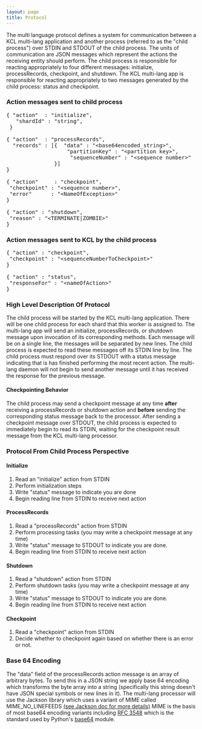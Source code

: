 ```yaml
---
layout: page
title: Protocol
---
```


The multi language protocol defines a system for communication between a KCL multi-lang application and another process (referred to as the "child process") over STDIN and STDOUT of the child process. The units of communication are JSON messages which
represent the actions the receiving entity should perform. The child process is responsible for reacting
appropriately to four different messages: initialize, processRecords, checkpoint, and shutdown. The KCL multi-lang
app is responsible for reacting appropriately to two messages generated by the child process: status and checkpoint.

<h3 class="home-subtitle">Action messages sent to child process</h3>

<pre>
{ "action"  : "initialize",
   "shardId" : "string",
 }

{ "action"  : "processRecords",
  "records" : [{  "data" : "&lt;base64encoded_string&gt;",
                   "partitionKey" : "&lt;partition key&gt;",
                    "sequenceNumber" : "&lt;sequence number&gt;"
               }]
}

{ "action"     : "checkpoint",
 "checkpoint" : "&lt;sequence number&gt;",
 "error"      : "&lt;NameOfException&gt;"
}

{ "action" : "shutdown",
 "reason" : "&lt;TERMINATE|ZOMBIE&gt;"
}
</pre>

<h3>Action messages sent to KCL by the child process</h3>

<pre>
{ "action" : "checkpoint",
 "checkpoint" : "&lt;sequenceNumberToCheckpoint&gt;"
}

{ "action" : "status",
 "responseFor" : "&lt;nameOfAction&gt;"
}
</pre>

<h3>High Level Description Of Protocol</h3>

The child process will be started by the KCL multi-lang application. There will be one child process for each shard
that this worker is assigned to. The multi-lang app will send an initialize, processRecords, or shutdown message upon
invocation of its corresponding methods. Each message will be on a single line, the messages will be
separated by new lines.  The child process is expected to read these messages off its STDIN line by line. The child
process must respond over its STDOUT with a status message indicating that is has finished performing the most recent
action. The multi-lang daemon will not begin to send another message until it has received the response for the
previous message.

<h4>Checkpointing Behavior</h4>

The child process may send a checkpoint message at any time <b>after</b> receiving a processRecords or shutdown
action and <b>before</b> sending the corresponding status message back to the processor. After sending a checkpoint
message over STDOUT, the child process is expected to immediately begin to read its STDIN, waiting for the checkpoint
result message from the KCL multi-lang processor.

<h3>Protocol From Child Process Perspective</h3>

<h4>Initialize</h4>

<ol>
<li>Read an "initialize" action from STDIN</li>
<li>Perform initialization steps</li>
<li>Write "status" message to indicate you are done</li>
<li>Begin reading line from STDIN to receive next action</li>
</ol>

<h4>ProcessRecords</h4>

<ol>
<li>Read a "processRecords" action from STDIN</li>
<li>Perform processing tasks (you may write a checkpoint message at any time)</li>
<li>Write "status" message to STDOUT to indicate you are done.</li>
<li>Begin reading line from STDIN to receive next action</li>
</ol>

<h4>Shutdown</h4>

<ol>
<li>Read a "shutdown" action from STDIN</li>
<li>Perform shutdown tasks (you may write a checkpoint message at any time)</li>
<li>Write "status" message to STDOUT to indicate you are done.</li>
<li>Begin reading line from STDIN to receive next action</li>
</ol>

<h4>Checkpoint</h4>

<ol>
<li>Read a "checkpoint" action from STDIN</li>
<li>Decide whether to checkpoint again based on whether there is an error or not.</li>
</ol>

<h3>Base 64 Encoding</h3>

The "data" field of the processRecords action message is an array of arbitrary bytes. To send this in a JSON string
we apply base 64 encoding which transforms the byte array into a string (specifically this string doesn't have JSON
special symbols or new lines in it). The multi-lang processor will use the Jackson library which uses a variant of
MIME called MIME_NO_LINEFEEDS <a href=
"http://fasterxml.github.io/jackson-core/javadoc/2.3.0/com/fasterxml/jackson/core/class-use/Base64Variant.html">(see
Jackson doc for more details)</a> MIME is the basis of most base64 encoding variants including <a
href="http://tools.ietf.org/html/rfc3548.html">RFC 3548</a> which is the standard used by Python's <a
href="https://docs.python.org/2/library/base64.html">base64</a> module.
